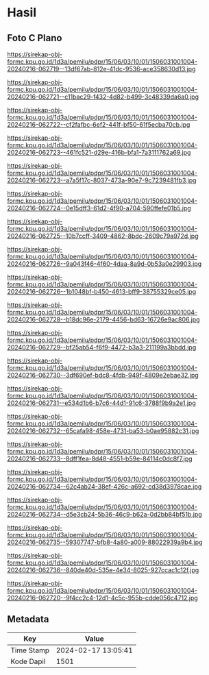 # Hasil

## Foto C Plano

https://sirekap-obj-formc.kpu.go.id/1d3a/pemilu/pdpr/15/06/03/10/01/1506031001004-20240216-062719--13df67ab-812e-41dc-9536-ace358630d13.jpg

https://sirekap-obj-formc.kpu.go.id/1d3a/pemilu/pdpr/15/06/03/10/01/1506031001004-20240216-062721--c11bac29-f432-4d82-b499-3c48339da6a0.jpg

https://sirekap-obj-formc.kpu.go.id/1d3a/pemilu/pdpr/15/06/03/10/01/1506031001004-20240216-062722--cf2fafbc-6ef2-441f-bf50-61f5ecba70cb.jpg

https://sirekap-obj-formc.kpu.go.id/1d3a/pemilu/pdpr/15/06/03/10/01/1506031001004-20240216-062723--461fc521-d29e-416b-bfa1-7a3111762a69.jpg

https://sirekap-obj-formc.kpu.go.id/1d3a/pemilu/pdpr/15/06/03/10/01/1506031001004-20240216-062723--a7a5f17c-8037-473a-90e7-9c7239481fb3.jpg

https://sirekap-obj-formc.kpu.go.id/1d3a/pemilu/pdpr/15/06/03/10/01/1506031001004-20240216-062724--0e15dff3-61d2-4f90-a704-590ffefe01b5.jpg

https://sirekap-obj-formc.kpu.go.id/1d3a/pemilu/pdpr/15/06/03/10/01/1506031001004-20240216-062725--10b7ccff-3409-4862-8bdc-2609c79a972d.jpg

https://sirekap-obj-formc.kpu.go.id/1d3a/pemilu/pdpr/15/06/03/10/01/1506031001004-20240216-062726--9a043f46-4f60-4daa-8a9d-0b53a0e29903.jpg

https://sirekap-obj-formc.kpu.go.id/1d3a/pemilu/pdpr/15/06/03/10/01/1506031001004-20240216-062726--1b1048bf-b450-4613-bff9-38755329ce05.jpg

https://sirekap-obj-formc.kpu.go.id/1d3a/pemilu/pdpr/15/06/03/10/01/1506031001004-20240216-062728--b18dc96e-2179-4456-bd63-16726e9ac806.jpg

https://sirekap-obj-formc.kpu.go.id/1d3a/pemilu/pdpr/15/06/03/10/01/1506031001004-20240216-062729--bf25ab54-f6f9-4472-b3a3-211199a3bbdd.jpg

https://sirekap-obj-formc.kpu.go.id/1d3a/pemilu/pdpr/15/06/03/10/01/1506031001004-20240216-062730--3df690ef-bdc8-4fdb-949f-4809e2ebae32.jpg

https://sirekap-obj-formc.kpu.go.id/1d3a/pemilu/pdpr/15/06/03/10/01/1506031001004-20240216-062731--e534d1b6-b7c6-44d1-91c6-3788f9b9a2e1.jpg

https://sirekap-obj-formc.kpu.go.id/1d3a/pemilu/pdpr/15/06/03/10/01/1506031001004-20240216-062732--65cafa98-458e-4731-ba53-b0ae95882c31.jpg

https://sirekap-obj-formc.kpu.go.id/1d3a/pemilu/pdpr/15/06/03/10/01/1506031001004-20240216-062733--8dff1fea-8d48-4551-b59e-84114c0dc8f7.jpg

https://sirekap-obj-formc.kpu.go.id/1d3a/pemilu/pdpr/15/06/03/10/01/1506031001004-20240216-062734--62c4ab24-38ef-426c-a692-cd38d3978cae.jpg

https://sirekap-obj-formc.kpu.go.id/1d3a/pemilu/pdpr/15/06/03/10/01/1506031001004-20240216-062734--d5e3cb24-5b36-46c9-b62a-0d2bb84bf51b.jpg

https://sirekap-obj-formc.kpu.go.id/1d3a/pemilu/pdpr/15/06/03/10/01/1506031001004-20240216-062735--59307747-bfb8-4a80-a009-88022939a9b4.jpg

https://sirekap-obj-formc.kpu.go.id/1d3a/pemilu/pdpr/15/06/03/10/01/1506031001004-20240216-062736--840de40d-535e-4e34-8025-927ccac1c12f.jpg

https://sirekap-obj-formc.kpu.go.id/1d3a/pemilu/pdpr/15/06/03/10/01/1506031001004-20240216-062720--9f4cc2c4-12d1-4c5c-955b-cdde056c4712.jpg


## Metadata

| Key        | Value               |
| ---------- | ------------------- |
| Time Stamp | 2024-02-17 13:05:41 |
| Kode Dapil | 1501                |



